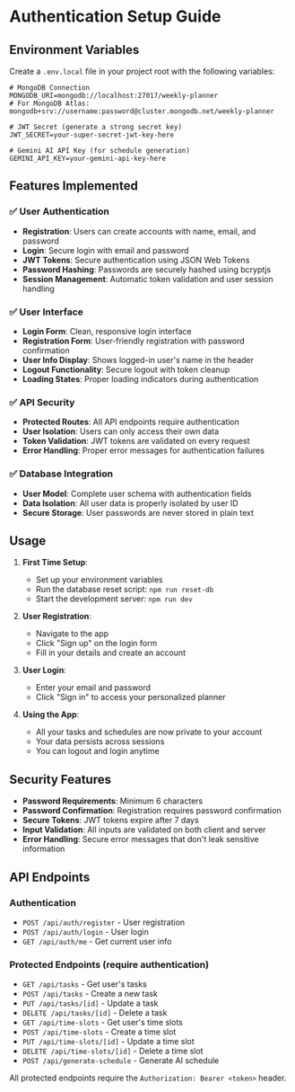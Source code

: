 # Authentication Setup Guide

## Environment Variables

Create a `.env.local` file in your project root with the following variables:

```env
# MongoDB Connection
MONGODB_URI=mongodb://localhost:27017/weekly-planner
# For MongoDB Atlas: mongodb+srv://username:password@cluster.mongodb.net/weekly-planner

# JWT Secret (generate a strong secret key)
JWT_SECRET=your-super-secret-jwt-key-here

# Gemini AI API Key (for schedule generation)
GEMINI_API_KEY=your-gemini-api-key-here
```

## Features Implemented

### ✅ User Authentication
- **Registration**: Users can create accounts with name, email, and password
- **Login**: Secure login with email and password
- **JWT Tokens**: Secure authentication using JSON Web Tokens
- **Password Hashing**: Passwords are securely hashed using bcryptjs
- **Session Management**: Automatic token validation and user session handling

### ✅ User Interface
- **Login Form**: Clean, responsive login interface
- **Registration Form**: User-friendly registration with password confirmation
- **User Info Display**: Shows logged-in user's name in the header
- **Logout Functionality**: Secure logout with token cleanup
- **Loading States**: Proper loading indicators during authentication

### ✅ API Security
- **Protected Routes**: All API endpoints require authentication
- **User Isolation**: Users can only access their own data
- **Token Validation**: JWT tokens are validated on every request
- **Error Handling**: Proper error messages for authentication failures

### ✅ Database Integration
- **User Model**: Complete user schema with authentication fields
- **Data Isolation**: All user data is properly isolated by user ID
- **Secure Storage**: User passwords are never stored in plain text

## Usage

1. **First Time Setup**:
   - Set up your environment variables
   - Run the database reset script: `npm run reset-db`
   - Start the development server: `npm run dev`

2. **User Registration**:
   - Navigate to the app
   - Click "Sign up" on the login form
   - Fill in your details and create an account

3. **User Login**:
   - Enter your email and password
   - Click "Sign in" to access your personalized planner

4. **Using the App**:
   - All your tasks and schedules are now private to your account
   - Your data persists across sessions
   - You can logout and login anytime

## Security Features

- **Password Requirements**: Minimum 6 characters
- **Password Confirmation**: Registration requires password confirmation
- **Secure Tokens**: JWT tokens expire after 7 days
- **Input Validation**: All inputs are validated on both client and server
- **Error Handling**: Secure error messages that don't leak sensitive information

## API Endpoints

### Authentication
- `POST /api/auth/register` - User registration
- `POST /api/auth/login` - User login
- `GET /api/auth/me` - Get current user info

### Protected Endpoints (require authentication)
- `GET /api/tasks` - Get user's tasks
- `POST /api/tasks` - Create a new task
- `PUT /api/tasks/[id]` - Update a task
- `DELETE /api/tasks/[id]` - Delete a task
- `GET /api/time-slots` - Get user's time slots
- `POST /api/time-slots` - Create a time slot
- `PUT /api/time-slots/[id]` - Update a time slot
- `DELETE /api/time-slots/[id]` - Delete a time slot
- `POST /api/generate-schedule` - Generate AI schedule

All protected endpoints require the `Authorization: Bearer <token>` header.




